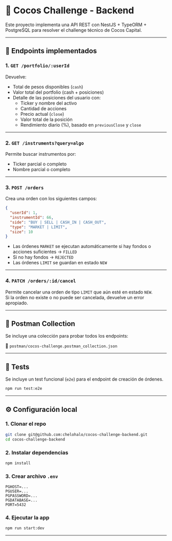 # 🏦 Cocos Challenge - Backend

Este proyecto implementa una API REST con NestJS + TypeORM + PostgreSQL para resolver el challenge técnico de Cocos Capital.

---

## 📌 Endpoints implementados

### 1. `GET /portfolio/:userId`
Devuelve:
- Total de pesos disponibles (`cash`)
- Valor total del portfolio (cash + posiciones)
- Detalle de las posiciones del usuario con:
  - Ticker y nombre del activo
  - Cantidad de acciones
  - Precio actual (`close`)
  - Valor total de la posición
  - Rendimiento diario (%), basado en `previousClose` y `close`

---

### 2. `GET /instruments?query=algo`
Permite buscar instrumentos por:
- Ticker parcial o completo
- Nombre parcial o completo

---

### 3. `POST /orders`
Crea una orden con los siguientes campos:

```json
{
  "userId": 1,
  "instrumentId": 66,
  "side": "BUY | SELL | CASH_IN | CASH_OUT",
  "type": "MARKET | LIMIT",
  "size": 10
}
```

- Las órdenes `MARKET` se ejecutan automáticamente si hay fondos o acciones suficientes → `FILLED`
- Si no hay fondos → `REJECTED`
- Las órdenes `LIMIT` se guardan en estado `NEW`

---

### 4. `PATCH /orders/:id/cancel`
Permite cancelar una orden de tipo `LIMIT` que aún esté en estado `NEW`.  
Si la orden no existe o no puede ser cancelada, devuelve un error apropiado.

---

## 🧪 Postman Collection

Se incluye una colección para probar todos los endpoints:

📁 `postman/cocos-challenge.postman_collection.json`


---

## 🧪 Tests

Se incluye un test funcional (`e2e`) para el endpoint de creación de órdenes.

```bash
npm run test:e2e
```

---

## ⚙️ Configuración local

### 1. Clonar el repo

```bash
git clone git@github.com:chelohalo/cocos-challenge-backend.git
cd cocos-challenge-backend
```

### 2. Instalar dependencias

```bash
npm install
```

### 3. Crear archivo `.env`

```env
PGHOST=...
PGUSER=...
PGPASSWORD=...
PGDATABASE=...
PORT=5432
```

### 4. Ejecutar la app

```bash
npm run start:dev
```


---
